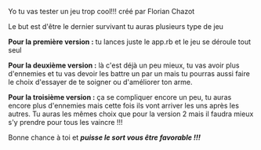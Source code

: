 Yo tu vas tester un jeu trop cool!!! créé par Florian Chazot

Le but est d'être le dernier survivant tu auras plusieurs type de jeu

**__Pour la première version :__**
  tu lances juste le app.rb et le jeu se déroule tout seul

**__Pour la deuxième version :__**
  là c'est déjà un peu mieux, tu vas avoir plus d'ennemies et tu vas devoir les
battre un par un mais tu pourras aussi faire le choix d'essayer de te soigner ou
d'améliorer ton arme.

**__Pour la troisième version :__**
  ça se compliquer encore un peu, tu auras encore plus d'ennemies mais cette
fois ils vont arriver les uns après les autres. Tu auras les mêmes choix que
pour la version 2 mais il faudra mieux s'y prendre pour tous les vaincre !!!

Bonne chance à toi et ***puisse le sort vous être favorable !!!***
